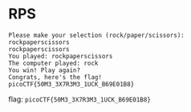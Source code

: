 # RPS  
```
Please make your selection (rock/paper/scissors):
rockpaperscissors
rockpaperscissors
You played: rockpaperscissors
The computer played: rock
You win! Play again?
Congrats, here's the flag!
picoCTF{50M3_3X7R3M3_1UCK_B69E01B8}
```
flag: `picoCTF{50M3_3X7R3M3_1UCK_B69E01B8}`